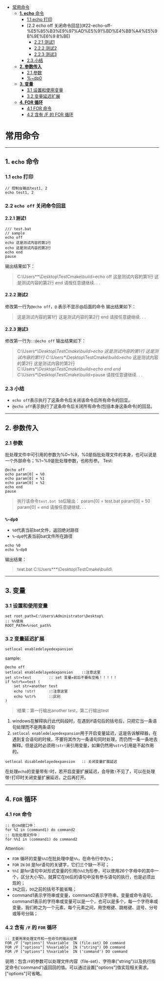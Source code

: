 * [常用命令](#%E5%B8%B8%E7%94%A8%E5%91%BD%E4%BB%A4)
  * [<strong>1\. echo</strong> 命令](#1-echo-%E5%91%BD%E4%BB%A4)
    * [1\.1 echo 打印](#11-echo-%E6%89%93%E5%8D%B0)
    * [2\.2 echo off 关闭命令回显](#22-echo-off-%E5%85%B3%E9%97%AD%E5%91%BD%E4%BB%A4%E5%9B%9E%E6%9
8%BE)
      * [2\.2\.1 测试1](#221-%E6%B5%8B%E8%AF%951)
      * [2\.2\.2 测试2](#222-%E6%B5%8B%E8%AF%952)
      * [2\.2\.3 测试3](#223-%E6%B5%8B%E8%AF%953)
    * [2\.3 小结](#23-%E5%B0%8F%E7%BB%93)
  * [<strong>2\. 参数传入</strong>](#2-%E5%8F%82%E6%95%B0%E4%BC%A0%E5%85%A5)
    * [2\.1 参数](#21-%E5%8F%82%E6%95%B0)
    * [%~dp0](#dp0)
  * [<strong>3\. 变量</strong>](#3-%E5%8F%98%E9%87%8F)
    * [3\.1 设置和使用变量](#31-%E8%AE%BE%E7%BD%AE%E5%92%8C%E4%BD%BF%E7%94%A8%E5%8F%98%E9%87%8F)
    * [3\.2 变量延迟扩展](#32-%E5%8F%98%E9%87%8F%E5%BB%B6%E8%BF%9F%E6%89%A9%E5%B1%95)
  * [<strong>4\. FOR 循环</strong>](#4-for-%E5%BE%AA%E7%8E%AF)
    * [4\.1 FOR 命令](#41-for-%E5%91%BD%E4%BB%A4)
    * [4\.2 含有 /F 的 FOR 循环](#42-%E5%90%AB%E6%9C%89-f-%E7%9A%84-for-%E5%BE%AA%E7%8E%AF)



# 常用命令

----------
## **1. `echo`** 命令
### 1.1 `echo` 打印

```
// 控制台输出test1, 2
echo test1, 2
```

### 2.2 `echo off` 关闭命令回显
#### 2.2.1 测试1

``` shell
/// test.bat
// sample
echo off
echo 这是测试内容的第1行
echo 这是测试内容的第2行
echo end
pause
```
输出结果如下：
>
> C:\Users\**\Desktop\TestCmake\build>echo off
> 这是测试内容的第1行
> 这是测试内容的第2行
> end
> 请按任意键继续. . .

#### 2.2.2 测试2
修改第一行为`@echo off`，`@` 表示不显示@后面的命令
输出结果如下：
>
> 这是测试内容的第1行
> 这是测试内容的第2行
> end
> 请按任意键继续. . .

#### 2.2.3 测试3
修改第一行为`::@echo off`
输出结果如下：
>
> C:\Users\**\Desktop\TestCmake\build>echo 这是测试内容的第1行
> 这是测试内容的第1行
> C:\Users\**\Desktop\TestCmake\build>echo 这是测试内容的第2行
> 这是测试内容的第2行
> C:\Users\**\Desktop\TestCmake\build>echo end
> end
> C:\Users\**\Desktop\TestCmake\build>pause
> 请按任意键继续. . .

### 2.3 小结
+ `echo off`表示执行了这条命令后关闭该命令后所有命令的回显。
+ `@echo off`表示执行了这条命令后关闭所有命令(包括本身这条命令)的回显。

----------
## **2. 参数传入**
### 2.1 参数
批处理文件中可引用的参数为%0~%9，%0是指批处理文件的本身，也可以说是一个外部命令；%1~%9是批处理参数，也称形参。
Test:
``` shell
@echo off
echo param[0] = %0
echo param[0] = %1
echo param[0] = %2
echo end
pause
```
>
> 执行该命令`test.bat 50`后输出：
> param[0] = test.bat
> param[0] = 50
> param[0] =
> end
> 请按任意键继续. . .

### `%~dp0`
+ `%0`代表当前bat文件，返回绝对路径
+ `%~dp0`代表当前bat文件所在路径 

``` shell
echo %0
echo %~dp0
```
输出结果：
>
> test.bat
> C:\Users\***\Desktop\TestCmake\build\

----------
## **3. 变量**

### 3.1 设置和使用变量
``` shell
set root_path=C:\Users\Administrator\Desktop\
:: %%使用
ROOT_PATH=%root_path%
```

### 3.2 变量延迟扩展

``` shell
setlocal enabledelayedexpansion
```
sample:

``` shell
@echo off
setlocal enabledelayedexpansion    ::注意这里
set str=test        :: set 变量=前后不要有空格！！！！！
if %str%==test (
    set str=another test
    echo !str!      ::注意这里
    echo %str%      ::区别
)
```
> 结果：第一行输出another test，第二行输出test

1. windows在解释执行此代码段时，在遇到if语句后的括号后，只把它当一条语句处理而不是两条语句
2. `setlocal enabledelayedexpansion`用于开启变量延迟，这是告诉解释器，在遇到复合语句的时候，不要将其作为一条语句同时处理，而仍然一条一条地去解释。但是这时必须用`!str!`来引用变量，如果仍然用`%str%`引用是不起作用的。

``` shell
setlocal disabledelayedexpansion   :: 关闭变量扩展延迟
```
在处理`echo`的变量带有`!`时，若开启变量扩展延迟，会导致`!`不见了，可以在处理带`!`打印时关闭变量扩展延迟，之后再打开。

----------
## **4. `FOR` 循环**

### 4.1 `FOR` 命令 
``` shell
:: 在cmd窗口中：
for %I in (command1) do command2
:: 在批处理文件中：
for %%I in (command1) do command2
```
Attention:

 + `FOR` 循环的变量`%%I`在批处理中是`%%`，在命令行中为`%`；
 + `FOR` `IN` `DO` 是for语句的关键字，它们三个缺一不可；
 + `%%I` 是for语句中对形式变量的引用(`%%I`为形参，可以使用26个字母中的其中一个，区分大小写)，就算它在`DO`后的语句中没有参与语句的执行，也是必须出现的；
 + `IN`之后，`DO`之前的括号不能省略；
 + command1表示字符串或变量，command2表示字符串、变量或命令语句，command1表示的字符串或变量可以是一个，也可以是多个，每一个字符串或变量，我们称之为一个元素，每个元素之间，用空格键、跳格键、逗号、分号或等号分隔；

### 4.2 含有 `/F` 的 `FOR` 循环
``` shell
:: 主要用来处理文件和一些命令的输出结果
FOR /F ["options"] %%variable  IN (file-set) DO command
FOR /F ["options"] %%variable  IN ("string") DO command
FOR /F ["options"] %%variable  IN ('command') DO command
```
 说明：包含`/F`的参数可以处理文件内容（file-set）、字符串("string")以及执行指定命令('command')返回回的值。可以通过设置["options"]值实现相关需求，["options"]可省略。